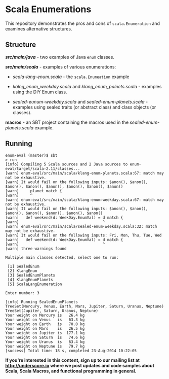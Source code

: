 # Scala Enumerations

This repository demonstrates the pros and cons of `scala.Enumeration` and examines alternative structures.

## Structure

**_src/main/java_** - two examples of Java `enum` classes.

**_src/main/scala_** - examples of various enumerations:

* _scala-lang-enum.scala_ - the `scala.Enumeation` example

* _kalng_enum_weekday.scala_ and _klang_enum_palnets.scala_ - examples using the DIY Enum class.

* _sealed-eunum-weekday.scala_ and _sealed-enum-planets.scala_ - examples using sealed traits (or abstract class) and class objects (or classes).

**macros** - an SBT project containing the macros used in the _sealed-enum-planets.scala_ example.

## Running

	enum-eval (master)$ sbt
	> run
	[info] Compiling 5 Scala sources and 2 Java sources to enum-eval/target/scala-2.11/classes...
	[warn] enum-eval/src/main/scala/klang-enum-planets.scala:67: match may not be exhaustive.
	[warn] It would fail on the following inputs: $anon(), $anon(), $anon(), $anon(), $anon(), $anon(), $anon(), $anon()
	[warn]     planet match {
	[warn]     ^
	[warn] enum-eval/src/main/scala/klang-enum-weekday.scala:67: match may not be exhaustive.
	[warn] It would fail on the following inputs: $anon(), $anon(), $anon(), $anon(), $anon(), $anon(), $anon()
	[warn]   def weekend(d: WeekDay.EnumVal) = d match {
	[warn]                                     ^
	[warn] enum-eval/src/main/scala/sealed-enum-weekday.scala:32: match may not be exhaustive.
	[warn] It would fail on the following inputs: Fri, Mon, Thu, Tue, Wed
	[warn]   def weekend(d: WeekDay.EnumVal) = d match {
	[warn]                                     ^
	[warn] three warnings found

	Multiple main classes detected, select one to run:

	 [1] SealedEnum
	 [2] KlangEnum
	 [3] SealedEnumPlanets
	 [4] KlangEnumPlanets
	 [5] ScalaLangEnumeration

	Enter number: 3

	[info] Running SealedEnumPlanets
	TreeSet(Mercury, Venus, Earth, Mars, Jupiter, Saturn, Uranus, Neptune)
	TreeSet(Jupiter, Saturn, Uranus, Neptune)
	Your weight on Mercury is   26.4 kg
	Your weight on Venus   is   63.3 kg
	Your weight on Earth   is   70.0 kg
	Your weight on Mars    is   26.5 kg
	Your weight on Jupiter is  177.1 kg
	Your weight on Saturn  is   74.6 kg
	Your weight on Uranus  is   63.4 kg
	Your weight on Neptune is   79.7 kg
	[success] Total time: 18 s, completed 23-Aug-2014 10:22:05
	
**If you're interested in this content, sign up to our mailing list at http://underscore.io where we post updates and code samples about Scala, Scala Macros, and functional programming in general.**